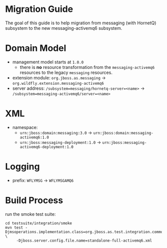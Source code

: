 # Migration Guide

The goal of this guide is to help migration from messaging (with HornetQ) subsystem to the new messaging-activemq6 subsystem.

# Domain Model

* management model starts at `1.0.0`
  * there is __no__ resource transformation from the `messaging-activemq6` resources to the legacy `messaging` resources.
* extension module: `org.jboss.as.messaging` -> `org.wildfly.extension.messaging-activemq6`
* server address: `/subsystem=messaging/hornetq-server=<name>` -> `/subsystem=messaging-activemq6/server=<name>`

# XML

* namespace:
  * `urn:jboss:domain:messaging:3.0` -> `urn:jboss:domain:messaging-activemq6:1.0`
  * `urn:jboss:messaging-deployment:1.0` -> `urn:jboss:messaging-activemq6-deployment:1.0`

# Logging

* prefix: `WFLYMSG` -> `WFLYMSGAMQ6`

# Build Process

run the smoke test suite:

    cd testsuite/integration/smoke
    mvn test -Djmsoperations.implementation.class=org.jboss.as.test.integration.common.jms.DefaultActiveMQ6ProviderJMSOperations \
         -Djboss.server.config.file.name=standalone-full-activemq6.xml
